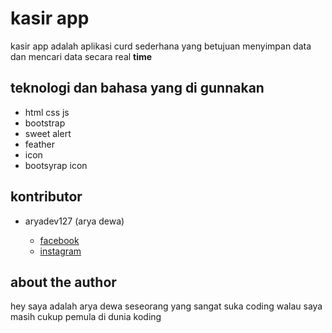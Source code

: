 # kasir app

kasir app adalah aplikasi curd sederhana yang betujuan menyimpan data dan mencari
data secara real **time**

## teknologi dan bahasa yang di gunnakan
 * html css js
 * bootstrap 
 * sweet alert 
 * feather
 * icon
 * bootsyrap icon

## kontributor
 * aryadev127 (arya dewa)
 
    * [facebook](https://www.facebook.com/profile.php?id=100072780309432&mibextid=ZbWKwL)
    * [instagram](https://instagram.com/arya_memes_dev?igshid=ZGUzMzM3NWJiOQ==)

## about the author 
hey saya adalah arya dewa seseorang yang sangat suka coding
walau saya masih cukup pemula di dunia koding